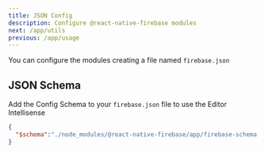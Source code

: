 ```yaml
---
title: JSON Config
description: Configure @react-native-firebase modules
next: /app/utils
previous: /app/usage
---
```


You can configure the modules creating a file named `firebase.json`

## JSON Schema
Add the Config Schema to your `firebase.json` file to use the Editor Intellisense

```json
{
  "$schema":"./node_modules/@react-native-firebase/app/firebase-schema.json"
}
```
